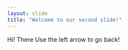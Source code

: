 ```yaml
---
layout: slide
title: "Welcome to our second slide!"
---
```

Hi! There
Use the left arrow to go back!
